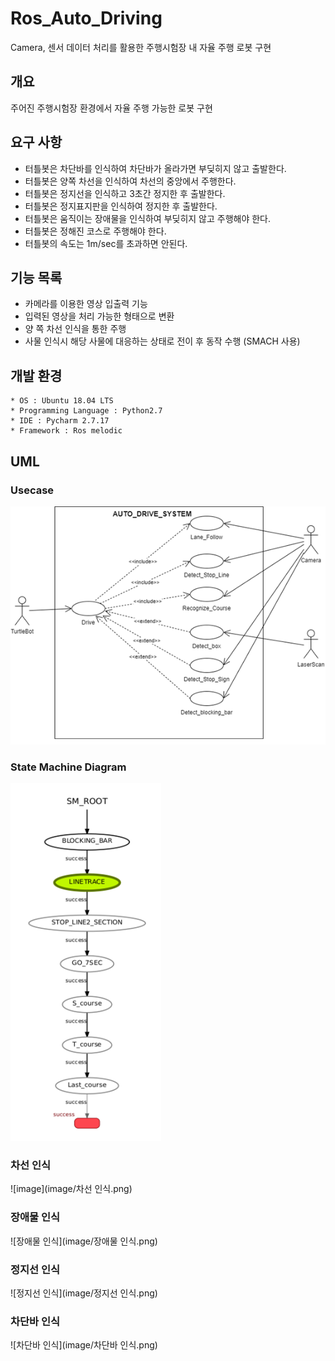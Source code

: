 # Ros_Auto_Driving
Camera, 센서 데이터 처리를 활용한 주행시험장 내 자율 주행 로봇 구현

## 개요
주어진 주행시험장 환경에서 자율 주행 가능한 로봇 구현

## 요구 사항
- 터틀봇은 차단바를 인식하여 차단바가 올라가면 부딪히지 않고 출발한다.
- 터틀봇은 양쪽 차선을 인식하여 차선의 중앙에서 주행한다.
- 터틀봇은 정지선을 인식하고 3초간 정지한 후 출발한다.
- 터틀봇은 정지표지판을 인식하여 정지한 후 출발한다.
- 터틀봇은 움직이는 장애물을 인식하여 부딪히지 않고 주행해야 한다.
- 터틀봇은 정해진 코스로 주행해야 한다.
- 터틀봇의 속도는 1m/sec를 초과하면 안된다.

## 기능 목록
- 카메라를 이용한 영상 입출력 기능
- 입력된 영상을 처리 가능한 형태으로 변환
- 양 쪽 차선 인식을 통한 주행
- 사물 인식시 해당 사물에 대응하는 상태로 전이 후 동작 수행 (SMACH 사용)

## 개발 환경
```
* OS : Ubuntu 18.04 LTS
* Programming Language : Python2.7
* IDE : Pycharm 2.7.17
* Framework : Ros melodic
```

## UML
### Usecase
![Usecase](image/uml.png)

### State Machine Diagram
![State Machine Diagram](image/StateMachine.png)

### 차선 인식
![image](image/차선 인식.png)

### 장애물 인식
![장애물 인식](image/장애물 인식.png)

### 정지선 인식
![정지선 인식](image/정지선 인식.png)

### 차단바 인식
![차단바 인식](image/차단바 인식.png)
